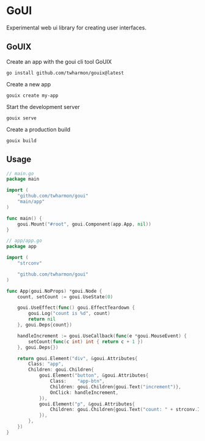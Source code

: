 # GoUI
Experimental web ui library for creating user interfaces.

## GoUIX
Create an app with the goui cli tool GoUIX

```
go install github.com/twharmon/gouix@latest
```

Create a new app
```
gouix create my-app
```

Start the development server
```
gouix serve
```

Create a production build
```
gouix build
```

## Usage
```go
// main.go
package main

import (
	"github.com/twharmon/goui"
	"main/app"
)

func main() {
	goui.Mount("#root", goui.Component(app.App, nil))
}
```


```go
// app/app.go
package app

import (
	"strconv"

	"github.com/twharmon/goui"
)

func App(goui.NoProps) *goui.Node {
	count, setCount := goui.UseState(0)

	goui.UseEffect(func() goui.EffectTeardown {
		goui.Log("count is %d", count)
		return nil
	}, goui.Deps{count})

	handleIncrement := goui.UseCallback(func(e *goui.MouseEvent) {
		setCount(func(c int) int { return c + 1 })
	}, goui.Deps{})

	return goui.Element("div", &goui.Attributes{
		Class: "app",
		Children: goui.Children{
			goui.Element("button", &goui.Attributes{
				Class:    "app-btn",
				Children: goui.Children{goui.Text("increment")},
				OnClick: handleIncrement,
			}),
			goui.Element("p", &goui.Attributes{
				Children: goui.Children{goui.Text("count: " + strconv.Itoa(count))},
			}),
		},
	})
}
```
